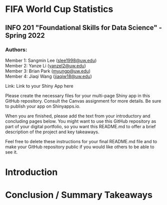 #  FIFA World Cup Statistics
## INFO 201 "Foundational Skills for Data Science" - Spring 2022

### Authors:

Member 1: Sangmin Lee ([slee1998\@uw.edu](mailto:slee1998@uw.edu))\
Member 2: Yanze Li ([yanzel2\@uw.edu](mailto:yanzel2@uw.edu))\
Member 3: Brian Park ([myungp\@uw.edu](mailto:myungp@uw.edu))\
Member 4: Jiaqi Wang ([jiaqiw18\@uw.edu](mailto:jiaqiw18@uw.edu))


Link: Link to your Shiny App here

Please create the necessary files for your multi-page Shiny app in this GitHub repository. Consult the Canvas assignment for more details. Be sure to publish your app on Shinyapps.io.

When you are finished, please add the text from your introductory and concluding pages below. You might want to use this GitHub repository as part of your digital portfolio, so you want this README.md to offer a brief description of the project and key takeaways.

Feel free to delete these instructions for your final README.md file and to make your GitHub repository public if you would like others to be able to see it.

# Introduction



# Conclusion / Summary Takeaways
